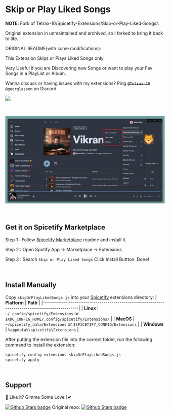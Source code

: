# Skip or Play Liked Songs

**NOTE**: Fork of Tetrax-10/Spicetify-Extensions/Skip-or-Play-Liked-Songs/. 

Original extension in unmaintained and archived, so I forked to bring it back to life.

ORIGINAL README(with some modifications):

This Extension Skips or Plays Liked Songs only

Very Useful if you are Discovering new Songs or want to play your Fav Songs in a PlayList or Album.

Wanna discuss or having issues with my extensions? Ping ~~`@Tetrax-10`~~ `@georglassen` on Discord

<p align="left"><a href="https://discord.gg/DaUbPmbDwr"><img src="https://raw.githubusercontent.com/Tetrax-10/Nord-Spotify/master/assets/join-discord-button.png" width="150px"></a></p>

<br />

![Screenshot](https://raw.githubusercontent.com/GiorgosAthanasopoulos/skip-or-play-liked-songs/master/screenshot.png)

<br />

## Get it on Spicetify Marketplace

Step 1 : Follow [Spicetify Marketplace](https://github.com/spicetify/spicetify-marketplace) readme and install it.

Step 2 : Open Spotify App -> Marketplace -> Extensions

Step 3 : Search `Skip or Play Liked Songs` Click Install Buttton. Done!

<br />

## Install Manually

Copy `skipOrPlayLikedSongs.js` into your [Spicetify](https://github.com/spicetify/spicetify-cli) extensions directory:
| **Platform** | **Path** |
|------------|-----------------------------------------------------------------------------------|
| **Linux** | `~/.config/spicetify/Extensions` or `$XDG_CONFIG_HOME/.config/spicetify/Extensions/` |
| **MacOS** | `~/spicetify_data/Extensions` or `$SPICETIFY_CONFIG/Extensions` |
| **Windows** | `%appdata%\spicetify\Extensions` |

After putting the extension file into the correct folder, run the following command to install the extension:

```
spicetify config extensions skipOrPlayLikedSongs.js
spicetify apply
```

<br />

## Support

🌟 Like it? Gimme Some Love ! 💕

[![Github Stars badge](https://img.shields.io/github/stars/GiorgosAthanasopoulos/Skip-or-Play-Liked-Songs?logo=github&style=social)](https://github.com/GiorgosAthanasopoulos/Skip-or-Play-Liked-Songs)
Original repo:
[![Github Stars badge](https://img.shields.io/github/stars/Tetrax-10/Spicetify-Extensions?logo=github&style=social)](https://github.com/Tetrax-10/Spicetify-Extensions)
